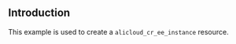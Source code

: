 ## Introduction

This example is used to create a `alicloud_cr_ee_instance` resource.

<!-- BEGIN_TF_DOCS -->

<!-- END_TF_DOCS -->
